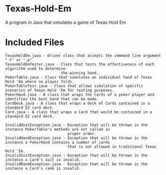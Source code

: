 # Texas-Hold-Em
A program in Java that simulates a game of Texas Hold Em

# Included Files 

    TexasHoldEm.java - Driver class that accepts the command line argument "-t" or "-p"
    TexasHoldEmTester.java - Class that tests the effectiveness of each algorithm used to determine
                             the winning hand.
    PokerTable.java - Class that simulates an individual hand of Texas Hold 'Em where no player folds.
    PokerTableTest.java - Class that allows simulation of specific scenarios of Texas Hold 'Em for testing purposes.
    PokerHand.java - A class that wraps the Cards of a poker player and identifies the best hand that can be made.
    CardDeck.java - A class that wraps a deck of Cards contained in a standard 52 card deck.
    Card.java - A class that wraps a Card that would be contained in a standard 52 card deck.

    InvalidDealException.java - Exception that will be thrown in the instance PokerTable's methods are not called in 
                                proper order.
    InvalidHandException.java - Exception that will be thrown in the instance a PokerHand contains a number of cards
                                that is not allowed in traditional Texas Hold 'Em.
    InvalidSuitException.java - Exception that will be thrown in the instance a Card's suit is invalid.
    InvalidRankException.java - Exception that will be thrown in the instance a Card's rank is invalid.
